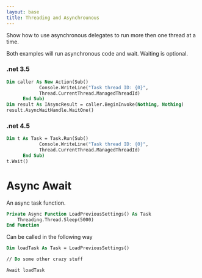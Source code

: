 ```yaml
---
layout: base
title: Threading and Asynchrounous
---
```


Show how to use asynchronous delegates to run more then one thread at a time.

Both examples will run asynchronous code and wait.  Waiting is optional.

### .net 3.5
```vb
Dim caller As New Action(Sub()
            Console.WriteLine("Task thread ID: {0}",
            Thread.CurrentThread.ManagedThreadId)
      End Sub)
Dim result As IAsyncResult = caller.BeginInvoke(Nothing, Nothing)
result.AsyncWaitHandle.WaitOne()
```

### .net 4.5
```vb
Dim t As Task = Task.Run(Sub()
            Console.WriteLine("Task thread ID: {0}",
            Thread.CurrentThread.ManagedThreadId)
      End Sub)
t.Wait()
```

# Async Await

An async task function.

```vb
Private Async Function LoadPreviousSettings() As Task
	Threading.Thread.Sleep(5000)
End Function

```

Can be called in the following way

```vb
Dim loadTask As Task = LoadPreviousSettings()

// Do some other crazy stuff

Await loadTask

```
